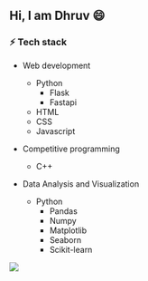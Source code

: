 ## Hi, I am Dhruv 😄
<!--
**DhruvBShetty/DhruvBShetty** is a ✨ _special_ ✨ repository because its `README.md` (this file) appears on your GitHub profile.

Here are some ideas to get you started:

- 🔭 I’m currently working on ...
- 🌱 I’m currently learning ...
- 👯 I’m looking to collaborate on ...
- 🤔 I’m looking for help with ...
- 💬 Ask me about ...
- 📫 How to reach me: ...
- 😄 Pronouns: ...
- ⚡ Fun fact: ...
-->

### ⚡ Tech stack
- Web development
  - Python
    - Flask
    - Fastapi
  - HTML
  - CSS
  - Javascript
 
- Competitive programming
  - C++

- Data Analysis and Visualization
  - Python
    - Pandas
    - Numpy
    - Matplotlib
    - Seaborn
    - Scikit-learn




![](https://github-stats-alpha.vercel.app/api?username=DhruvBShetty&count_private=true)



